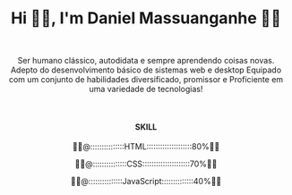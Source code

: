 <h1 align="center">Hi 👋🏻, I'm Daniel Massuanganhe 👨‍💻</h1>
<br>
<p align="center">Ser humano clássico, autodidata e sempre aprendendo coisas novas. Adepto do desenvolvimento básico  de sistemas web e desktop Equipado com um conjunto de habilidades diversificado, promissor e Proficiente em uma variedade de tecnologias!</p>
<br>
<h4 align="center">SKILL</h4>
<p align="center">👨‍💻@:::::::::::::::HTML::::::::::::::::::::80%👨‍💻</p>
<p align="center">👨‍💻@:::::::::::::::CSS:::::::::::::::::::::70%👨‍💻</p>
<p align="center">👨‍💻@:::::::::::::::JavaScript::::::::::::::40%👨‍💻</p>

